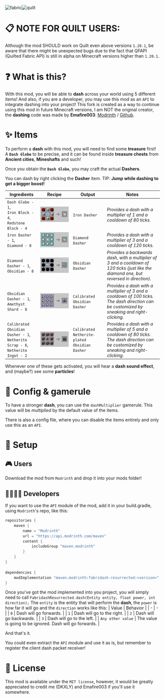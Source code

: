 <img alt="fabric" height="64" src="https://cdn.jsdelivr.net/npm/@intergrav/devins-badges@3/assets/cozy/supported/fabric_vector.svg"><img alt="quilt" height="64" src="https://cdn.jsdelivr.net/npm/@intergrav/devins-badges@3/assets/cozy/supported/quilt_vector.svg">

# 📋 NOTE FOR QUILT USERS:
Although the mod SHOULD work on Quilt even above versions `1.20.1`, be aware that there might be unexpected bugs due to the fact that QFAPI (Quilted Fabric API) is still in alpha on Minecraft versions higher than `1.20.1`.

# ❓ What is this?
With this mod, you will be able to **dash** across your world using 5 different items! And also, if you are a developer, you may use this mod as an `API` to integrate dashing into your project!
This fork is created as a way to continue using this mod in future Minecraft versions, I am NOT the original creator, the **dashing** code was made by **Emafire003**: [Modrinth](https://modrinth.com/user/emafire003/) / [Github](https://github.com/emafire003/).

# ✨ Items
To perform a **dash** with this mod, you will need to find some **treasure** first! A **`Dash Globe`** to be precise, and it can be found inside **treasure chests** from **Ancient cities**, **Mineshafts** and such!

Once you obtain the **`Dash Globe`**, you may craft the actual **Dashers**.

You can dash by right clicking the **Dasher** item. TIP: **Jump while dashing to get a bigger boost!**

|Ingredients|Recipe|Output|Notes|
| - | - | - | - |
| `Dash Globe - 1`,<br> `Iron Block - 4`, <br>`Redstone Block - 4` | ![iron_dasher](https://raw.githubusercontent.com/DKXLY/desc-assets/main/iron_dasher.png) | `Iron Dasher` | *Provides a dash with a multiplier of 1 and a cooldown of 80 ticks.* |
| `Iron Dasher - 1`,<br> `Diamond - 8` | ![diamond_dasher](https://raw.githubusercontent.com/DKXLY/desc-assets/main/diamond_dasher.png) | `Diamond Dasher` | *Provides a dash with a multiplier of 3 and a cooldown of 120 ticks.* |
| `Diamond Dasher - 1`,<br> `Obsidian - 8` | ![obsidian_dasher](https://raw.githubusercontent.com/DKXLY/desc-assets/main/obsidian_dasher.png) |`Obsidian Dasher`| *Provides a backwards dash, with a multiplier of 3 and a cooldown of 120 ticks (just like the diamond one, but reversed in direction).* |
| `Obsidian Dasher - 1`, <br> `Amethyst Shard - 8` | ![calibrated_obsidian_dasher](https://raw.githubusercontent.com/DKXLY/desc-assets/main/calibrated_obsidian_dasher.png) | `Calibrated Obsidian Dasher` | *Provides a dash with a multiplier of 3 and a cooldown of 100 ticks. The dash direction can be customized by sneaking and right-clicking.*|
| `Calibrated Obsidian Dasher - 1`, <br> `Netherite Scrap - 6`, <br> `Netherite Ingot - 2` | ![calibrated_netherite_plated_obsidian_dasher](https://raw.githubusercontent.com/DKXLY/desc-assets/main/calibrated_netherite_plated_obsidian_dasher.png) | `Calibrated Netherite-plated Obsidian Dasher` | *Provides a dash with a multiplier of 5 and a cooldown of 80 ticks. The dash direction can be customized by sneaking and right-clicking.* |

Whenever one of these gets activated, you will hear a **dash sound effect**, and (maybe?) see some **particles**! 

# 🔆 Config & gamerule
To have a stronger **dash**, you can use the `dashMultiplier` gamerule. This value will be *multiplied* by the default value of the items.

There is also a config file, where you can disable the items entirely and only use this as an `API`.

# 🔨 Setup
## 🎮 Users
Download the mod from `Modrinth` and drop it into your mods folder!
## 👨‍💻👩‍💻 Developers
If you want to use the `API` module of the mod, add it in your build.gradle, using `Modrinth`'s repo, like this:
```gradle
repositories {
    maven {
        name = "Modrinth"
        url = "https://api.modrinth.com/maven"
        content {
            includeGroup "maven.modrinth"
        }
    }
}

dependencies {
    modImplementation "maven.modrinth:fabridash-resurrected:<version>"
}
```
Once you've got the mod implemented into you project, you will simply need to call `FabridashResurrected.dash(Entity entity, float power, int direction);`
The `entity` is the entity that will perform the **dash**, the `power` is how far it will go and the `direction` works like this:
| Value | Behavior |
| - | - |
| `0` | Dash will go forwards. |
| `1` | Dash will go to the right. |
| `2` | Dash will go backwards. |
| `3` | Dash will go to the left. |
| `Any other value` | The value is going to be ignored. Dash will go forwards. |

And that's it.

You could even extract the `API` module and use it as is, but remember to register the client dash packet receiver!

# 📜 License
This mod is available under the `MIT license`, however, it would be greatly appreciated to credit me (DKXLY) and Emafire003 if you'll use it somewhere.

